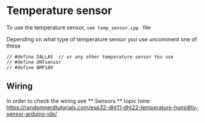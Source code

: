 
# Temperature sensor
To use the temperature sensor, `see temp_sensor.cpp ` file

Depending on what type of temperature sensor you use uncomment one of these
```
// #define DALLAS  // or any other temperature sensor You use
// #define DHTsensor
// #define BMP180 
```
## Wiring
In order to check the wiring see ** Sensors ** topic here: https://randomnerdtutorials.com/esp32-dht11-dht22-temperature-humidity-sensor-arduino-ide/